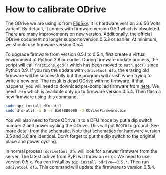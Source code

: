# How to calibrate ODrive

The ODrive we are using is from [FlipSky](https://flipsky.net/products/odesc3-6-optimizes-high-performance-brushless-motor-high-power-dual-drive-controller-foc-bldc-based-on-odrive).
It is hardware version 3.6 56 Volts variant.
By default, it comes with firmware version 0.5.1 which is obsoleted.
There are many improvements on new version.
Additionally, the official ODrive document no longer supports version 0.5.3 or earlier.
At minimum, we should use firmware version 0.5.4.

To upgrade firmware from version 0.5.1 to 0.5.4, first create a virtual environment of Python 3.8 or earlier.
During firmware update process, the script will call `fractions.gcd()` which has been moved to `math.gcd()` since Python 3.9.
If you run the update with `odrivetool dfu`, the erasing old firmware will be successfully but the program will crash when trying to write a new one.
The result is dead ODrive with no firmware.
If that happens, you will need to download pre-compiled firmware from [here](https://github.com/odriverobotics/ODrive/releases).
We need `.bin` which is available only up to firmware version 0.5.4.
Then flash a new firmware using this command.

```bash
sudo apt install dfu-util
sudo dfu-util -a 0 -s 0x08000000 -D ODriveFirmware.bin
```

You will also need to force ODrive in to a DFU mode by put a dip switch number 2 and power cycling the ODrive.
This will put `BOOT0` to ground.
See more detail from the [schematic](https://github.com/odriverobotics/ODriveHardware/blob/master/v3/v3.5docs/schematic_v3.5.pdf).
Note that schematics for hardware version 3.5 and 3.6 are identical.
Don't forget to put the dip switch to the original place and power cycling.

In normal process, `odrivetool dfu` will look for a newer firmware from the server.
The latest odrive from PyPi will throw an error.
We need to use version 0.5.x.
You can install by `pip install odrive==0.5.*`.
Then run `odrivetool dfu`. 
This command will update the firmware to version 0.5.4.
